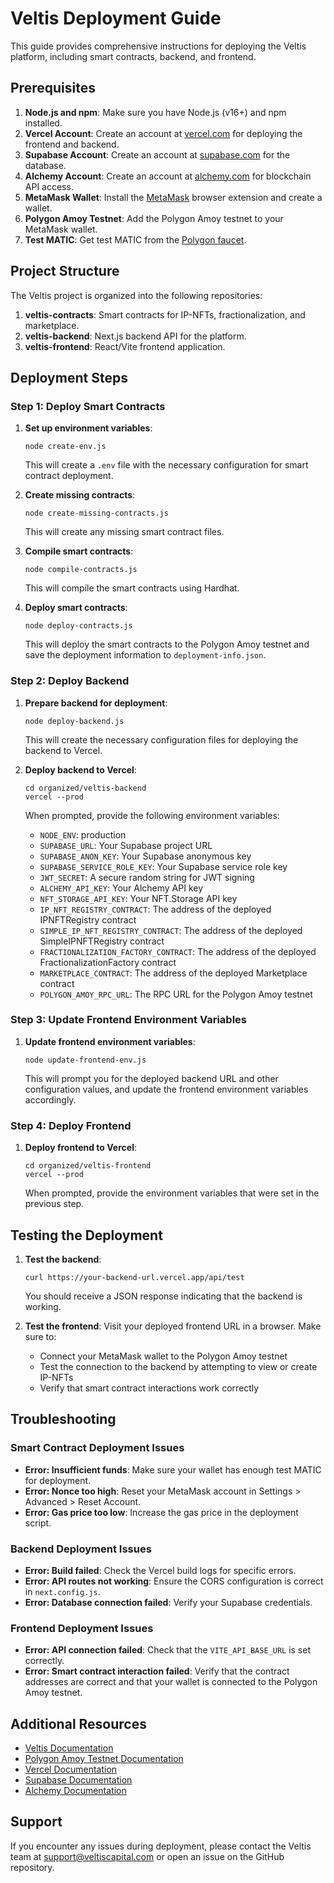 # Veltis Deployment Guide

This guide provides comprehensive instructions for deploying the Veltis platform, including smart contracts, backend, and frontend.

## Prerequisites

1. **Node.js and npm**: Make sure you have Node.js (v16+) and npm installed.
2. **Vercel Account**: Create an account at [vercel.com](https://vercel.com) for deploying the frontend and backend.
3. **Supabase Account**: Create an account at [supabase.com](https://supabase.com) for the database.
4. **Alchemy Account**: Create an account at [alchemy.com](https://alchemy.com) for blockchain API access.
5. **MetaMask Wallet**: Install the [MetaMask](https://metamask.io) browser extension and create a wallet.
6. **Polygon Amoy Testnet**: Add the Polygon Amoy testnet to your MetaMask wallet.
7. **Test MATIC**: Get test MATIC from the [Polygon faucet](https://faucet.polygon.technology/).

## Project Structure

The Veltis project is organized into the following repositories:

1. **veltis-contracts**: Smart contracts for IP-NFTs, fractionalization, and marketplace.
2. **veltis-backend**: Next.js backend API for the platform.
3. **veltis-frontend**: React/Vite frontend application.

## Deployment Steps

### Step 1: Deploy Smart Contracts

1. **Set up environment variables**:
   ```
   node create-env.js
   ```
   This will create a `.env` file with the necessary configuration for smart contract deployment.

2. **Create missing contracts**:
   ```
   node create-missing-contracts.js
   ```
   This will create any missing smart contract files.

3. **Compile smart contracts**:
   ```
   node compile-contracts.js
   ```
   This will compile the smart contracts using Hardhat.

4. **Deploy smart contracts**:
   ```
   node deploy-contracts.js
   ```
   This will deploy the smart contracts to the Polygon Amoy testnet and save the deployment information to `deployment-info.json`.

### Step 2: Deploy Backend

1. **Prepare backend for deployment**:
   ```
   node deploy-backend.js
   ```
   This will create the necessary configuration files for deploying the backend to Vercel.

2. **Deploy backend to Vercel**:
   ```
   cd organized/veltis-backend
   vercel --prod
   ```
   When prompted, provide the following environment variables:
   - `NODE_ENV`: production
   - `SUPABASE_URL`: Your Supabase project URL
   - `SUPABASE_ANON_KEY`: Your Supabase anonymous key
   - `SUPABASE_SERVICE_ROLE_KEY`: Your Supabase service role key
   - `JWT_SECRET`: A secure random string for JWT signing
   - `ALCHEMY_API_KEY`: Your Alchemy API key
   - `NFT_STORAGE_API_KEY`: Your NFT.Storage API key
   - `IP_NFT_REGISTRY_CONTRACT`: The address of the deployed IPNFTRegistry contract
   - `SIMPLE_IP_NFT_REGISTRY_CONTRACT`: The address of the deployed SimpleIPNFTRegistry contract
   - `FRACTIONALIZATION_FACTORY_CONTRACT`: The address of the deployed FractionalizationFactory contract
   - `MARKETPLACE_CONTRACT`: The address of the deployed Marketplace contract
   - `POLYGON_AMOY_RPC_URL`: The RPC URL for the Polygon Amoy testnet

### Step 3: Update Frontend Environment Variables

1. **Update frontend environment variables**:
   ```
   node update-frontend-env.js
   ```
   This will prompt you for the deployed backend URL and other configuration values, and update the frontend environment variables accordingly.

### Step 4: Deploy Frontend

1. **Deploy frontend to Vercel**:
   ```
   cd organized/veltis-frontend
   vercel --prod
   ```
   When prompted, provide the environment variables that were set in the previous step.

## Testing the Deployment

1. **Test the backend**:
   ```
   curl https://your-backend-url.vercel.app/api/test
   ```
   You should receive a JSON response indicating that the backend is working.

2. **Test the frontend**:
   Visit your deployed frontend URL in a browser. Make sure to:
   - Connect your MetaMask wallet to the Polygon Amoy testnet
   - Test the connection to the backend by attempting to view or create IP-NFTs
   - Verify that smart contract interactions work correctly

## Troubleshooting

### Smart Contract Deployment Issues

- **Error: Insufficient funds**: Make sure your wallet has enough test MATIC for deployment.
- **Error: Nonce too high**: Reset your MetaMask account in Settings > Advanced > Reset Account.
- **Error: Gas price too low**: Increase the gas price in the deployment script.

### Backend Deployment Issues

- **Error: Build failed**: Check the Vercel build logs for specific errors.
- **Error: API routes not working**: Ensure the CORS configuration is correct in `next.config.js`.
- **Error: Database connection failed**: Verify your Supabase credentials.

### Frontend Deployment Issues

- **Error: API connection failed**: Check that the `VITE_API_BASE_URL` is set correctly.
- **Error: Smart contract interaction failed**: Verify that the contract addresses are correct and that your wallet is connected to the Polygon Amoy testnet.

## Additional Resources

- [Veltis Documentation](https://github.com/veltiscapital/docs)
- [Polygon Amoy Testnet Documentation](https://wiki.polygon.technology/docs/amoy/)
- [Vercel Documentation](https://vercel.com/docs)
- [Supabase Documentation](https://supabase.com/docs)
- [Alchemy Documentation](https://docs.alchemy.com/)

## Support

If you encounter any issues during deployment, please contact the Veltis team at support@veltiscapital.com or open an issue on the GitHub repository. 